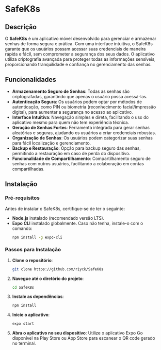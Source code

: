 # SafeK8s

## Descrição

O **SafeK8s** é um aplicativo móvel desenvolvido para gerenciar e armazenar senhas de forma segura e prática. Com uma interface intuitiva, o SafeK8s garante que os usuários possam acessar suas credenciais de maneira rápida e fácil, sem comprometer a segurança dos seus dados. O aplicativo utiliza criptografia avançada para proteger todas as informações sensíveis, proporcionando tranquilidade e confiança no gerenciamento das senhas.

## Funcionalidades

- **Armazenamento Seguro de Senhas**: Todas as senhas são criptografadas, garantindo que apenas o usuário possa acessá-las.
- **Autenticação Segura**: Os usuários podem optar por métodos de autenticação, como PIN ou biometria (reconhecimento facial/impressão digital), para aumentar a segurança no acesso ao aplicativo.
- **Interface Intuitiva**: Navegação simples e direta, facilitando o uso do aplicativo mesmo para quem não tem experiência técnica.
- **Geração de Senhas Fortes**: Ferramenta integrada para gerar senhas aleatórias e seguras, ajudando os usuários a criar credenciais robustas.
- **Organização de Senhas**: Os usuários podem categorizar suas senhas para fácil localização e gerenciamento.
- **Backup e Restauração**: Opção para backup seguro das senhas, permitindo a restauração em caso de perda do dispositivo.
- **Funcionalidade de Compartilhamento**: Compartilhamento seguro de senhas com outros usuários, facilitando a colaboração em contas compartilhadas.

## Instalação

### Pré-requisitos

Antes de instalar o SafeK8s, certifique-se de ter o seguinte:

- **Node.js** instalado (recomendado versão LTS).
- **Expo CLI** instalado globalmente. Caso não tenha, instale-o com o comando:
  ```bash
  npm install -g expo-cli
  ```

### Passos para Instalação

1. **Clone o repositório**:
   ```bash
   git clone https://github.com/r1yck/SafeK8s
   ```

2. **Navegue até o diretório do projeto**:
   ```bash
   cd SafeK8s
   ```

3. **Instale as dependências**:
   ```bash
   npm install
   ```

4. **Inicie o aplicativo**:
   ```bash
   expo start
   ```

5. **Abra o aplicativo no seu dispositivo**: Utilize o aplicativo Expo Go disponível na Play Store ou App Store para escanear o QR code gerado no terminal.
